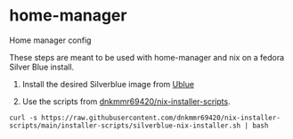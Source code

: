 # home-manager
Home manager config

These steps are meant to be used with home-manager and nix on a fedora Silver Blue install.

1. Install the desired Silverblue image from [Ublue](https://ublue.it)

2. Use the scripts from [dnkmmr69420/nix-installer-scripts](https://github.com/dnkmmr69420/nix-installer-scripts).

```curl -s https://raw.githubusercontent.com/dnkmmr69420/nix-installer-scripts/main/installer-scripts/silverblue-nix-installer.sh | bash```
